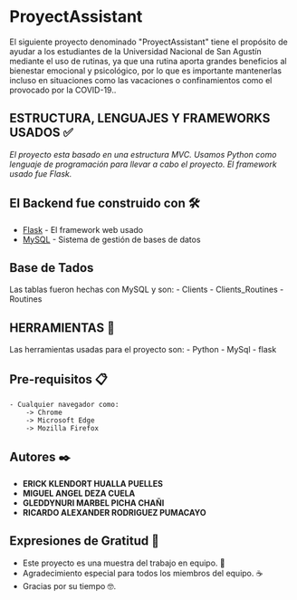 # ProyectAssistant

El siguiente proyecto denominado "ProyectAssistant" tiene el propósito de ayudar a los estudiantes de la Universidad Nacional de San Agustín mediante el uso
de rutinas, ya que una rutina aporta grandes beneficios al bienestar emocional y psicológico, por lo que es importante mantenerlas incluso en situaciones como
las vacaciones o confinamientos como el provocado por la COVID-19..

## ESTRUCTURA, LENGUAJES Y FRAMEWORKS USADOS ✅
_El proyecto esta basado en una estructura MVC._
_Usamos Python como lenguaje de programación para llevar a cabo el proyecto._
_El framework usado fue Flask._

## El Backend fue construido con 🛠️

* [Flask](https://flask.palletsprojects.com/en/2.0.x/) - El framework web usado
* [MySQL](https://www.mysql.com/) - Sistema de gestión de bases de datos

## Base de Tados
Las tablas fueron hechas con MySQL y son:
	- Clients
	- Clients_Routines
	- Routines
	
## HERRAMIENTAS 🚀
Las herramientas usadas para el proyecto son:
    - Python
    - MySql
    - flask

## Pre-requisitos 📋

    - Cualquier navegador como:
		-> Chrome
		-> Microsoft Edge
		-> Mozilla Firefox



## Autores ✒️

* **ERICK KLENDORT HUALLA PUELLES** 
* **MIGUEL ANGEL DEZA CUELA** 
* **GLEDDYNURI MARBEL PICHA CHAÑI** 
* **RICARDO ALEXANDER RODRIGUEZ PUMACAYO**

## Expresiones de Gratitud 🎁

* Este proyecto es una muestra del trabajo en equipo. 📢
* Agradecimiento especial para todos los miembros del equipo. ☕
* Gracias por su tiempo 🤓.
